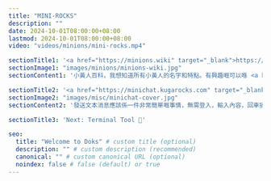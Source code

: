 ```yaml
---
title: "MINI-ROCKS"
description: ""
date: 2024-10-01T08:00:00+08:00
lastmod: 2024-10-01T08:00:00+08:00
video: "videos/minions/mini-rocks.mp4"

sectionTitle1: '<a href="https://minions.wiki" target="_blank">https://minions.wiki</a>'
sectionImage1: "images/minions/minions-wiki.jpg"
sectionContent1: '小黃人百科，我想知道所有小黃人的名字和特點。有興趣嘅可以喺 <a href="https://github.com/minions-wiki/minions-wiki" target="_blank">GitHub</a> 上提交合併請求。'

sectionTitle2: '<a href="https://minichat.kugarocks.com" target="_blank">https://minichat.kugarocks.com</a>'
sectionImage2: "images/misc/minichat-cover.jpg"
sectionContent2: '發送文本消息應該係一件非常簡單嘅事情，無需登入，輸入內容，回車搞掂。'

sectionTitle3: 'Next: Terminal Tool 🚀'

seo:
  title: "Welcome to Doks" # custom title (optional)
  description: "" # custom description (recommended)
  canonical: "" # custom canonical URL (optional)
  noindex: false # false (default) or true
---
```

